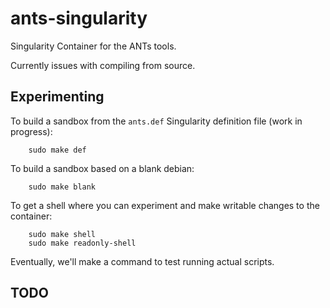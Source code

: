 # ants-singularity

Singularity Container for the ANTs tools.

Currently issues with compiling from source.

## Experimenting 

To build a sandbox from the `ants.def` Singularity definition file (work in progress):

		sudo make def

To build a sandbox based on a blank debian:

		sudo make blank

To get a shell where you can experiment and make writable changes to the container:

		sudo make shell
		sudo make readonly-shell

Eventually, we'll make a command to test running actual scripts.

## TODO

